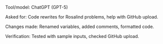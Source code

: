 Tool/model: ChatGPT (GPT-5)

Asked for: Code rewrites for Rosalind problems, help with GitHub upload.

Changes made: Renamed variables, added comments, formatted code.

Verification: Tested with sample inputs, checked GitHub upload.
